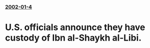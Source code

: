 ### [2002-01-4](/news/2002/01/4/index.md)

# U.S. officials announce they have custody of Ibn al-Shaykh al-Libi.




